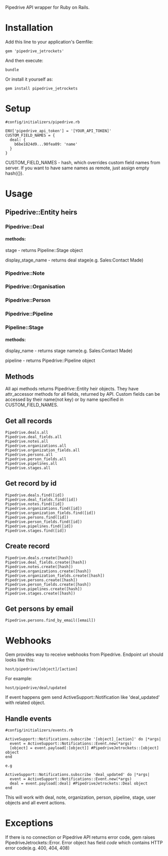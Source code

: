 Pipedrive API wrapper for Ruby on Rails.

# Installation
Add this line to your application's Gemfile:

```
gem 'pipedrive_jetrockets'
```

And then execute:

```
bundle
```

Or install it yourself as:

```
gem install pipedrive_jetrockets
```

# Setup
```
#config/initializers/pipedrive.rb

ENV['pipedrive_api_token'] = '[YOUR_API_TOKEN]'
CUSTOM_FIELD_NAMES = {
  deal: {
    b6be1824d9...90fea09: 'name'
  }
}
```
CUSTOM_FIELD_NAMES - hash, which overrides custom field names from server. If you want to have same names as remote, just assign empty hash({}).

# Usage

## Pipedrive::Entity heirs

### Pipedrive::Deal
#### methods:

stage - returns Pipeline::Stage object

display_stage_name - returns deal stage(e.g. Sales:Contact Made)

### Pipedrive::Note
### Pipedrive::Organisation
### Pipedrive::Person
### Pipedrive::Pipeline
### Pipeline::Stage
#### methods:

display_name - returns stage name(e.g. Sales:Contact Made)

pipeline - returns Pipedrive::Pipeline object

## Methods

All api methods returns Pipedrive::Entity heir objects. They have attr_accessor methods for all fields, returned by API. Custom fields can be accessed by their name(not key) or by name specified in CUSTOM_FIELD_NAMES.
 
## Get all records
```
Pipedrive.deals.all
Pipedrive.deal_fields.all
Pipedrive.notes.all
Pipedrive.organizations.all
Pipedrive.organization_fields.all
Pipedrive.persons.all
Pipedrive.person_fields.all
Pipedrive.pipelines.all
Pipedrive.stages.all
```

## Get record by id
```
Pipedrive.deals.find([id])
Pipedrive.deal_fields.find([id])
Pipedrive.notes.find([id])
Pipedrive.organizations.find([id])
Pipedrive.organization_fields.find([id])
Pipedrive.persons.find([id])
Pipedrive.person_fields.find([id])
Pipedrive.pipelines.find([id])
Pipedrive.stages.find([id])
```

## Create record
```
Pipedrive.deals.create([hash])
Pipedrive.deal_fields.create([hash])
Pipedrive.notes.create([hash])
Pipedrive.organizations.create([hash])
Pipedrive.organization_fields.create([hash])
Pipedrive.persons.create([hash])
Pipedrive.person_fields.create([hash])
Pipedrive.pipelines.create([hash])
Pipedrive.stages.create([hash])
```

## Get persons by email
```
Pipedrive.persons.find_by_email([email])
```

# Webhooks
Gem provides way to receive webhooks from Pipedrive. 
Endpoint url should looks like this:

    host/pipedrive/[object]/[action]

For example:

    host/pipedrive/deal/updated

If event happens gem send ActiveSupport::Notification like 'deal_updated' with related object.

## Handle events
```
#config/initializers/events.rb

ActiveSupport::Notifications.subscribe '[object]_[action]' do |*args|
  event = ActiveSupport::Notifications::Event.new(*args)
  [object] = event.payload[:[object]] #PipedriveJetrockets::[object] object
end

e.g

ActiveSupport::Notifications.subscribe 'deal_updated' do |*args|
  event = ActiveSupport::Notifications::Event.new(*args)
  deal = event.payload[:deal] #PipedriveJetrockets::Deal object
end
```

This will work with deal, note, organization, person, pipeline, stage, user objects and all event actions.

# Exceptions
If there is no connection or Pipedrive API returns error code, gem raises PipedriveJetrockets::Error. Error object has field *code* which contains HTTP error code(e.g. 400, 404, 408)
